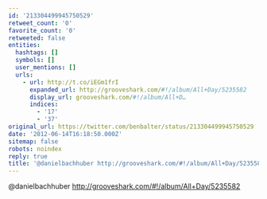 ```yaml
---
id: '213304499945750529'
retweet_count: '0'
favorite_count: '0'
retweeted: false
entities:
  hashtags: []
  symbols: []
  user_mentions: []
  urls:
    - url: http://t.co/iEGm1frI
      expanded_url: http://grooveshark.com/#!/album/All+Day/5235582
      display_url: grooveshark.com/#!/album/All+D…
      indices:
        - '17'
        - '37'
original_url: https://twitter.com/benbalter/status/213304499945750529
date: '2012-06-14T16:18:50.000Z'
sitemap: false
robots: noindex
reply: true
title: '@danielbachhuber http://grooveshark.com/#!/album/All+Day/5235582'
---
```


@danielbachhuber http://grooveshark.com/#!/album/All+Day/5235582